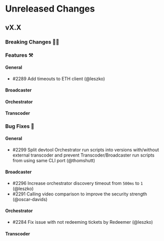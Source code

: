 # Unreleased Changes

## vX.X

### Breaking Changes 🚨🚨

### Features ⚒

#### General
- \#2289 Add timeouts to ETH client (@leszko)

#### Broadcaster

#### Orchestrator

#### Transcoder

### Bug Fixes 🐞

#### General
- \#2299 Split devtool Orchestrator run scripts into versions with/without external transcoder and prevent Transcoder/Broadcaster run scripts from using same CLI port (@thomshutt)

#### Broadcaster
- \#2296 Increase orchestrator discovery timeout from `500ms` to `1` (@leszko)
- \#2291 Calling video comparison to improve the security strength (@oscar-davids)

#### Orchestrator
- \#2284 Fix issue with not redeeming tickets by Redeemer (@leszko)

#### Transcoder
